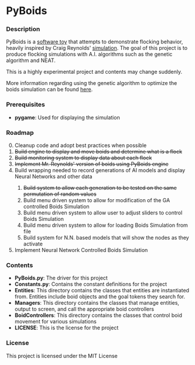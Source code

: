 # PyBoids

### Description
PyBoids is a [software toy](https://en.wikipedia.org/wiki/Toy_program "The heck is that?") that attempts to demonstrate flocking behavior, heavily inspired by Craig Reynolds' [simulation](https://www.red3d.com/cwr/boids/ "Mr. Reynold's boids").
The goal of this project is to produce flocking simulations with A.I. algorithms such as the genetic algorithm and NEAT.

This is a highly experimental project and contents may change suddenly.

More information regarding using the genetic algorithm to optimize the boids simulation can be found [here](http://filipposanfilippo.inspitivity.com/publications/Optimisation_of_Boids_Swarm_Model_Based_on_Genetic_Algorithm_and_Particle_Swarm_Optimisation_Algorithm_Comparative_Study.pdf).

### Prerequisites
* **pygame**: Used for displaying the simulation


### Roadmap
<ol start = 0>
	<li> Cleanup code and adopt best practices when possible</li>
	<li><strike>Build engine to display and move boids and determine what is a flock</strike></li>
	<li><strike>Build monitoring system to display data about each flock</strike></li>
	<li><strike>Implement Mr. Reynolds' version of boids using PyBoids engine</strike></li>
    <li> Build wrapping needed to record generations of AI models and display Neural Networks and other data</li>
    <ol start = i>
        <li><strike>Build system to allow each generation to be tested on the same permutation of random values</strike></li>
        <li>Build menu driven system to allow for modification of the GA controlled Boids Simulation</li>
	<li>Build menu driven system to allow user to adjust sliders to control Boids Simulation</li>
	<li>Build menu driven system to allow for loading Boids Simulation from file</li>
	<li>Build system for N.N. based models that will show the nodes as they activate</li>
    </ol>
    <li>Implement Neural Network Controlled Boids Simulation</li>
</ol>



### Contents
* **PyBoids.py**: The driver for this project
* **Constants.py**: Contains the constant definitions for the project
* **Entities**: This directory contains the classes that entities are instantiated from. Entities include boid objects and the goal tokens they search for.
* **Managers**: This directory contains the classes that manage entities, output to screen, and call the appropriate boid controllers
* **BoidControllers**: This directory contains the classes that control boid movement for various simulations
* **LICENSE**: This is the license for the project

### License
This project is licensed under the MIT License
